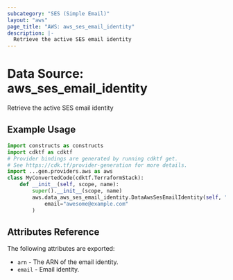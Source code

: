 ```yaml
---
subcategory: "SES (Simple Email)"
layout: "aws"
page_title: "AWS: aws_ses_email_identity"
description: |-
  Retrieve the active SES email identity
---
```


# Data Source: aws_ses_email_identity

Retrieve the active SES email identity

## Example Usage

```python
import constructs as constructs
import cdktf as cdktf
# Provider bindings are generated by running cdktf get.
# See https://cdk.tf/provider-generation for more details.
import ...gen.providers.aws as aws
class MyConvertedCode(cdktf.TerraformStack):
    def __init__(self, scope, name):
        super().__init__(scope, name)
        aws.data_aws_ses_email_identity.DataAwsSesEmailIdentity(self, "example",
            email="awesome@example.com"
        )
```

## Attributes Reference

The following attributes are exported:

* `arn` -  The ARN of the email identity.
* `email` - Email identity.

<!-- cache-key: cdktf-0.17.0-pre.15 input-f7aaea437477438f11a21ea5fa205f6d5d05cf388904970617a08feaabda4602 -->